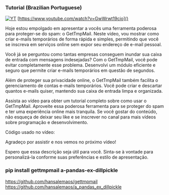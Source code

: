 ### Tutorial (Brazilian Portuguese)

[![YT](https://i.ytimg.com/vi/GwWrwt19cio/maxresdefault.jpg)](https://www.youtube.com/watch?v=GwWrwt19cio)
[https://www.youtube.com/watch?v=GwWrwt19cio]()

Hoje estou empolgado em apresentar a vocês uma ferramenta poderosa para proteger-se do spam: o GetTmpMail. Neste vídeo, vou mostrar como criar e-mails temporários de forma rápida e simples, permitindo que você se inscreva em serviços online sem expor seu endereço de e-mail pessoal.

Você já se perguntou como tantas empresas conseguem inundar sua caixa de entrada com mensagens indesejadas? Com o GetTmpMail, você pode evitar completamente esse problema. Desenvolvi um módulo eficiente e seguro que permite criar e-mails temporários em questão de segundos.

Além de proteger sua privacidade online, o GetTmpMail também facilita o gerenciamento de contas e-mails temporários. Você pode criar e descartar quantos e-mails quiser, mantendo sua caixa de entrada limpa e organizada.

Assista ao vídeo para obter um tutorial completo sobre como usar o GetTmpMail. Aproveite essa poderosa ferramenta para se proteger do spam e ter uma experiência online mais tranquila. Se você gostar do conteúdo, não esqueça de deixar seu like e se inscrever no canal para mais vídeos sobre programação e desenvolvimento.

Código usado no vídeo: 

Agradeço por assistir e nos vemos no próximo vídeo!

Espero que essa descrição seja útil para você. Sinta-se à vontade para personalizá-la conforme suas preferências e estilo de apresentação. 

### pip install gettmpmail a-pandas-ex-dillpickle
https://github.com/hansalemaos/gettmpmail
https://github.com/hansalemaos/a_pandas_ex_dillpickle

